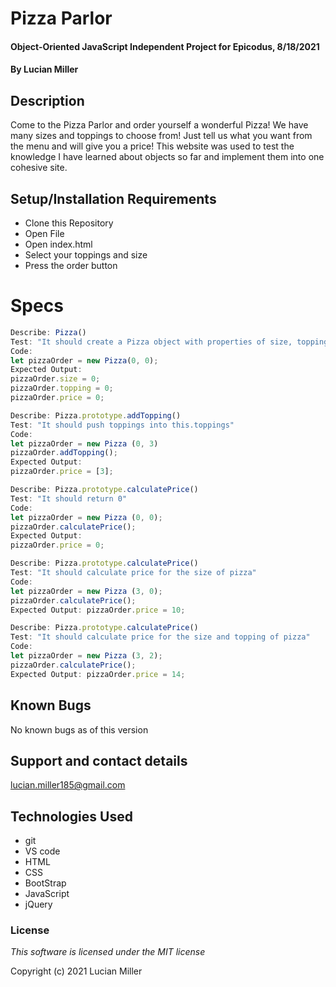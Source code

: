 # Pizza Parlor

#### Object-Oriented JavaScript Independent Project for Epicodus, 8/18/2021

#### By Lucian Miller

## Description

Come to the Pizza Parlor and order yourself a wonderful Pizza! We have many sizes and toppings to choose from! Just tell us what you want from the menu and will give you a price! This website was used to test the knowledge I have learned about objects so far and implement them into one cohesive site.

## Setup/Installation Requirements

* Clone this Repository
* Open File
* Open index.html
* Select your toppings and size
* Press the order button

# Specs

```js
Describe: Pizza()
Test: "It should create a Pizza object with properties of size, topping and price equaling 0"
Code: 
let pizzaOrder = new Pizza(0, 0);
Expected Output: 
pizzaOrder.size = 0;
pizzaOrder.topping = 0;
pizzaOrder.price = 0;

Describe: Pizza.prototype.addTopping()
Test: "It should push toppings into this.toppings"
Code:
let pizzaOrder = new Pizza (0, 3)
pizzaOrder.addTopping();
Expected Output: 
pizzaOrder.price = [3];

Describe: Pizza.prototype.calculatePrice()
Test: "It should return 0"
Code:
let pizzaOrder = new Pizza (0, 0);
pizzaOrder.calculatePrice();
Expected Output:
pizzaOrder.price = 0;

Describe: Pizza.prototype.calculatePrice()
Test: "It should calculate price for the size of pizza"
Code:
let pizzaOrder = new Pizza (3, 0);
pizzaOrder.calculatePrice();
Expected Output: pizzaOrder.price = 10;

Describe: Pizza.prototype.calculatePrice()
Test: "It should calculate price for the size and topping of pizza"
Code:
let pizzaOrder = new Pizza (3, 2);
pizzaOrder.calculatePrice();
Expected Output: pizzaOrder.price = 14;
```

## Known Bugs

No known bugs as of this version

## Support and contact details

lucian.miller185@gmail.com

## Technologies Used

* git
* VS code
* HTML
* CSS
* BootStrap
* JavaScript
* jQuery

### License

*This software is licensed under the MIT license*

Copyright (c) 2021 Lucian Miller
